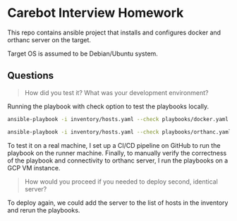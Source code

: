 # Carebot Interview Homework

This repo contains ansible project that installs and configures docker and orthanc server on the target.

Target OS is assumed to be Debian/Ubuntu system. 

## Questions

 > How did you test it? What was your development environment?

Running the playbook with check option to test the playbooks locally.

```bash
ansible-playbook -i inventory/hosts.yaml --check playbooks/docker.yaml
```

```bash
ansible-playbook -i inventory/hosts.yaml --check playbooks/orthanc.yaml
```

To test it on a real machine, I set up a CI/CD pipeline on GitHub to run the playbook on the runner machine. Finally, to manually verify the correctness of the playbook and connectivity to orthanc server, I run the playbooks on a GCP VM instance. 

> How would you proceed if you needed to deploy second, identical server?

To deploy again, we could add the server to the list of hosts in the inventory and rerun the playbooks.